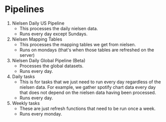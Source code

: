 # Pipelines
1. Nielsen Daily US Pipeline
    - This processes the daily nielsen data.
    - Runs every day except Sundays.
2. Nielsen Mapping Tables
    - This processes the mapping tables we get from nielsen.
    - Runs on mondays (that's when those tables are refreshed on the server)
3. Nielsen Daily Global Pipeline (Beta)
    - Processes the global datasets.
    - Runs every day.
4. Daily tasks
    - This is for tasks that we just need to run every day regardless of the nielsen data. For example, we gather spotify chart data every day that does not depend on
        the nielsen data having been processed.
    - Runs every day.
5. Weekly tasks
    - These are just refresh functions that need to be run once a week.
    - Runs every monday.